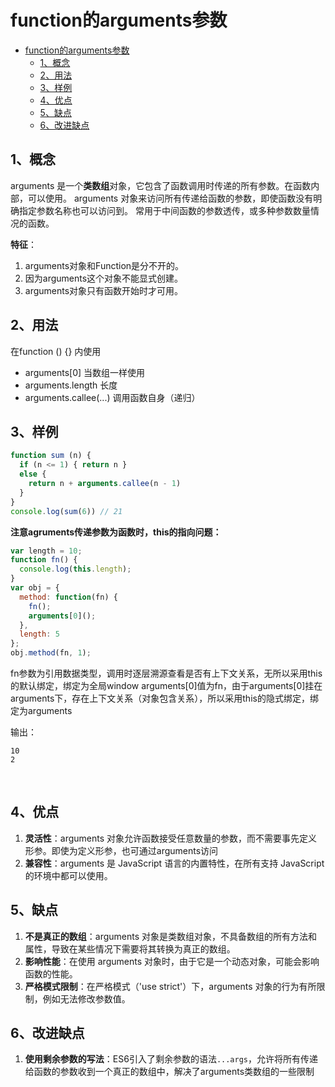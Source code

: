# function的arguments参数

* [function的arguments参数](#function的arguments参数)
  * [1、概念](#1概念)
  * [2、用法](#2用法)
  * [3、样例](#3样例)
  * [4、优点](#4优点)
  * [5、缺点](#5缺点)
  * [6、改进缺点](#6改进缺点)

## 1、概念

arguments 是一个**类数组**对象，它包含了函数调用时传递的所有参数。在函数内部，可以使用。
arguments 对象来访问所有传递给函数的参数，即使函数没有明确指定参数名称也可以访问到。
常用于中间函数的参数透传，或多种参数数量情况的函数。

**特征**：

1. arguments对象和Function是分不开的。
2. 因为arguments这个对象不能显式创建。
3. arguments对象只有函数开始时才可用。
&nbsp;

## 2、用法

在function () {} 内使用

- arguments[0] 当数组一样使用
- arguments.length 长度
- arguments.callee(...) 调用函数自身（递归）
&nbsp;

## 3、样例

```JavaScript
function sum (n) {
  if (n <= 1) { return n }
  else {
    return n + arguments.callee(n - 1)
  }
}
console.log(sum(6)) // 21
```

**注意agruments传递参数为函数时，this的指向问题：**

```JavaScript
var length = 10;
function fn() {
  console.log(this.length);
}
var obj = {
  method: function(fn) {
    fn();
    arguments[0]();
  },
  length: 5
};
obj.method(fn, 1);
```

fn参数为引用数据类型，调用时逐层溯源查看是否有上下文关系，无所以采用this的默认绑定，绑定为全局window
arguments[0]值为fn，由于arguments[0]挂在arguments下，存在上下文关系（对象包含关系），所以采用this的隐式绑定，绑定为arguments

输出：

```Output
10
2
```

&nbsp;

## 4、优点

1. **灵活性**：arguments 对象允许函数接受任意数量的参数，而不需要事先定义形参。即使为定义形参，也可通过arguments访问
2. **兼容性**：arguments 是 JavaScript 语言的内置特性，在所有支持 JavaScript 的环境中都可以使用。
&nbsp;

## 5、缺点

1. **不是真正的数组**：arguments 对象是类数组对象，不具备数组的所有方法和属性，导致在某些情况下需要将其转换为真正的数组。
2. **影响性能**：在使用 arguments 对象时，由于它是一个动态对象，可能会影响函数的性能。
3. **严格模式限制**：在严格模式（'use strict'）下，arguments 对象的行为有所限制，例如无法修改参数值。
&nbsp;

## 6、改进缺点

1. **使用剩余参数的写法**：ES6引入了剩余参数的语法`...args`，允许将所有传递给函数的参数收到一个真正的数组中，解决了arguments类数组的一些限制
